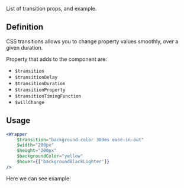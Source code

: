 List of transition props, and example.

## 	Definition

CSS transitions allows you to change property values smoothly, over a given duration.

Property that adds to the component are:

- `$transition`
- `$transitionDelay`
- `$transitionDuration`
- `$transitionProperty`
- `$transitionTimingFunction`
- `$willChange`

## Usage 

```jsx
<Wrapper
	$transition="background-color 300ms ease-in-out"
	$width="200px"
	$height="200px"
	$backgroundColor="yellow"
	$hover={['backgroundBlackLighter']}
/>
```

Here we can see example:
